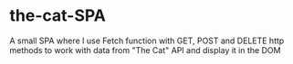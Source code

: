 # the-cat-SPA
A small SPA where I use Fetch function with GET, POST and DELETE http methods to work with data from "The Cat" API and display it in the DOM
